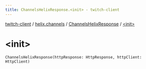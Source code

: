 ```yaml
---
title: ChannelsHelixResponse.<init> - twitch-client
---
```


[twitch-client](../../index.html) / [helix.channels](../index.html) / [ChannelsHelixResponse](index.html) / [&lt;init&gt;](./-init-.html)

# &lt;init&gt;

`ChannelsHelixResponse(httpResponse: HttpResponse, httpClient: HttpClient)`